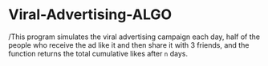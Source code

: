# Viral-Advertising-ALGO

/This program simulates the viral advertising campaign each day, half of the people who receive the ad like it and then share it with 3 friends, and the function returns the total cumulative likes after `n` days.
